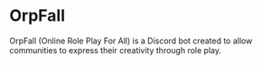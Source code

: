 # OrpFall
OrpFall (Online Role Play For All) is a Discord bot created to allow communities to express their creativity through role play.
